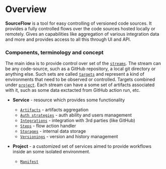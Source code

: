 # Overview

**SourceFlow** is a tool for easy controlling of versioned code sources.
It provides a fully controlled flows over the code sources hosted locally or remotely.
Gives an capabilities like aggregation of various integration data and more and provides access to all this through UI and API.

### Components, terminology and concept

The main idea is to provide control over set of the [`streams`](stream.md).
The stream can be any code-source, such as a GitHub repository, a local git directory or anything else.
Such sets are called [`targets`](target.md) and represent a kind of environments that need to be observed or controlled.
Targets combined under [`project`](manifest.project.md).
Each stream can have a some set of artifacts associated with it, such as some data exctacted from GitHub action run, etc.

* **Service** - resource which provides some functionality
  * [`Artifacts`](artifacts.md) - artifacts aggregation
  * [`Auth strategies`](auth-strategies.md) - auth ability and users management
  * [`Integrations`](integrations.md) - integration with 3rd parties (like GitHub)
  * [`Steps`](steps.md) - flow action handler
  * [`Storages`](storages.md) - internal data storage
  * [`Versionings`](versionings.md) - version and history management

* **Project** - a customized set of services aimed to provide workflows inside an some isolated environment.
  * [`Manifest`](manifests.project.md)
